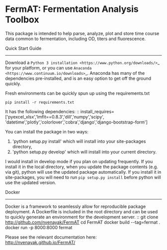 FermAT: Fermentation Analysis Toolbox
=====================================
This package is intended to help parse, analyze, plot and store time course data common to fermentation, including
OD, titers and fluorescence.

Quick Start Guide
**********************************
Download a `Python 3 installation <https://www.python.org/downloads/>`_ for your platform, 
or you can use `Anaconda <https://www.continuum.io/downloads>`_. Anaconda has many of the dependencies pre-installed,
and is an easy option to get off the ground quickly. 

Fresh environments can be quickly spun up using the requirements.txt

	pip install -r requirements.txt

It has the following dependencies:
::
    install_requires=['pyexcel_xlsx','lmfit==0.8.3','dill','numpy','scipy',
                      'datetime','plotly','colorlover','cobra','django','django-bootstrap-form']

You can install the package in two ways:

1.	'python setup.py install' which will install into your site-packages directory, 
2.	'python setup.py develop' which will install into your current directory.

I would install in develop mode if you plan on updating frequently. If you install it in the local directory, when you update the package contents (e.g. via git), python will use the
updated package automatically. If you install it in site-packages, you will need to run `pip setup.py install` before 
python will use the updated version.

Docker
*******
Docker is a framework to seamlessly allow for reproducible package deployment. 
A Dockerfile is included in the root directory and can be used to quickly generate an environment for the development server.
::
    git clone http://github.com/nvenayak/FermAT
    cd FermAT
    docker build --tag=fermat .
    docker run -p 8000:8000 fermat



Please see the relevant documentation here: http://nvenayak.github.io/FermAT/